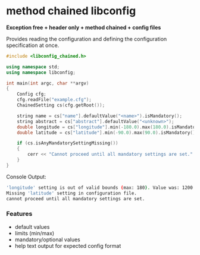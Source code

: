 # method chained libconfig #

**Exception free + header only + method chained + config files**

Provides reading the configuration and defining the configuration specification at once.

```C++
#include <libconfig_chained.h>

using namespace std;
using namespace libconfig;

int main(int argc, char **argv)
{
    Config cfg;
    cfg.readFile("example.cfg");
    ChainedSetting cs(cfg.getRoot());

    string name = cs["name"].defaultValue("<name>").isMandatory();
    string abstract = cs["abstract"].defaultValue("<unknown>");
    double longitude = cs["longitude"].min(-180.0).max(180.0).isMandatory();
    double latitude = cs["latitude"].min(-90.0).max(90.0).isMandatory();

    if (cs.isAnyMandatorySettingMissing())
    {
        cerr << "Cannot proceed until all mandatory settings are set." << endl;
    }
}
```

Console Output:
```sh
'longitude' setting is out of valid bounds (max: 180). Value was: 1200.35
Missing 'latitude' setting in configuration file.
cannot proceed until all mandatory settings are set.
```

### Features ###

 * default values
 * limits (min/max)
 * mandatory/optional values
 * help text output for expected config format


